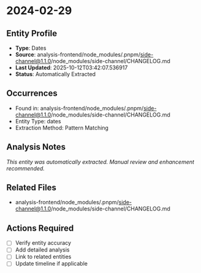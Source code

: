 # 2024-02-29

## Entity Profile
- **Type**: Dates
- **Source**: analysis-frontend/node_modules/.pnpm/side-channel@1.1.0/node_modules/side-channel/CHANGELOG.md
- **Last Updated**: 2025-10-12T03:42:07.536917
- **Status**: Automatically Extracted

## Occurrences
- Found in: analysis-frontend/node_modules/.pnpm/side-channel@1.1.0/node_modules/side-channel/CHANGELOG.md
- Entity Type: dates
- Extraction Method: Pattern Matching

## Analysis Notes
*This entity was automatically extracted. Manual review and enhancement recommended.*

## Related Files
- analysis-frontend/node_modules/.pnpm/side-channel@1.1.0/node_modules/side-channel/CHANGELOG.md

## Actions Required
- [ ] Verify entity accuracy
- [ ] Add detailed analysis
- [ ] Link to related entities
- [ ] Update timeline if applicable
